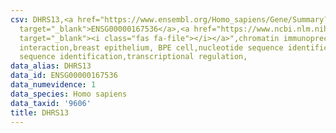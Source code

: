 ```yaml
---
csv: DHRS13,<a href="https://www.ensembl.org/Homo_sapiens/Gene/Summary?db=core;g=ENSG00000167536"
  target="_blank">ENSG00000167536</a>,<a href="https://www.ncbi.nlm.nih.gov/pubmed/22863008"
  target="_blank"><i class="fas fa-file"></i></a>",chromatin immunoprecipitation assay,direct
  interaction,breast epithelium, BPE cell,nucleotide sequence identification,nucleotide
  sequence identification,transcriptional regulation,
data_alias: DHRS13
data_id: ENSG00000167536
data_numevidence: 1
data_species: Homo sapiens
data_taxid: '9606'
title: DHRS13
---
```

